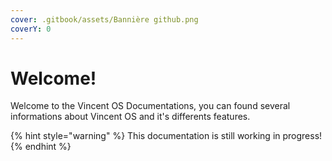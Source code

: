 ```yaml
---
cover: .gitbook/assets/Bannière github.png
coverY: 0
---
```


# Welcome!

Welcome to the Vincent OS Documentations, you can found several informations about Vincent OS and it's differents features.

{% hint style="warning" %}
This documentation is still working in progress!
{% endhint %}
